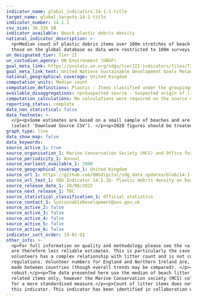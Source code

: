 ```yaml
---
indicator_name: global_indicators.14-1-1-title
target_name: global_targets.14-1-title
indicator_number: 14.1.1
csv_size: 36.336 kB
indicator_available: Beach plastic debris density
national_indicator_description: >-
  <p>Median count of plastic debris items over 100m stretches of beach. All beach cleans were conducted during the Great British Beach Clean (GBBC), which is run by the Marine Conservation Society (MCS).  GBBC is a citizen science event held in September every year.</p><p>Figures differ to
  those on the global database as data were restricted to 100m surveys on a specific weekend in September, and the median count per 100m is used. data on the global database are modelled from a more diverse data set and more assumptions are made.</p>
un_designated_tier: Tier II
un_custodian_agency: UN Environment (UNEP)
goal_meta_link: https://unstats.un.org/sdgs/tierIII-indicators/files/Tier3-14-01-01.pdf
goal_meta_link_text: United Nations Sustainable Development Goals Metadata (PDF 4.0 MB)
national_geographical_coverage: United Kingdom
computation_units: Median count
computation_definitions: Plastic - Items classified under the groupings of plastic/polystyrene, rubber, sanitary, medical, and bagged faeces are classed as 'plastic' for the purposes of this indicator.
available_disaggregations: <p>Suspected source - Suspected origin of litter items is based on a guide produced by the Marine Conservation Society. Not all litter items have been allocated a suspected origin, so these data cannot be used to say what proportion of litter is from each source. Counts from different sources should not therefore be compared, however trends can be.
computation_calculations: No calculations were required on the source data.
reporting_status: complete
data_non_statistical: false
data_footnote: >-
  </p><p>Some estimates are based on a small sample of beaches and are therefore less reliable. This is particularly the case for Northern Ireland, and older values for Wales and Scotland. Median counts based on fewer than 35 beaches are flagged as 'low reliability' in the download table
  (select 'Download Source CSV'). </p><p>2020 figures should be treated with caution as volunteer numbers were significantly lower than in other years.</p><p>Comparisons in count should not be made between countries due to differences in volunteer numbers.</p>
graph_type: line
data_show_map: false
data_keywords:
source_active_1: true
source_organisation_1: Marine Conservation Society (MCS) and Office for National Statistics (ONS)
source_periodicity_1: Annual
source_earliest_available_1: 2008
source_geographical_coverage_1: United Kingdom
source_url_1: https://github.com/ONSdigital/sdg_data_updates/blob/14-1-1/14-1-1b/QMI.md
source_url_text_1: SDG Indicator 14.1.1b- Plastic debris density on beaches, UK 2008 to 2021
source_release_date_1: 10/08/2022
source_next_release_1: TBC
source_statistical_classification_1: Official statistics
source_contact_1: SustainableDevelopment@ons.gov.uk
source_active_2: false
source_active_3: false
source_active_4: false
source_active_5: false
source_active_6: false
indicator_sort_order: 14-01-01
other_info: >-
  <p>For full information on quality and methodology please see the <a href="https://github.com/ONSdigital/sdg_data_updates/blob/14-1-1/14-1-1b/QMI.md">Quality and Methodology Information for GBBC plastic litter data (SDG 14-1-1b)</a><p>Some data are based on a small sample of beaches and
  are therefore less reliable estimates. This is particularly the case for Northern Ireland, and older values for Wales and Scotland. Median counts based on fewer than 35 beaches are flagged as 'low reliability' in the download table (select 'Download Source CSV').</p><p>Number of
  volunteers has a complex relationship with litter count and is not controlled for in these figures. There is no clear overall pattern in volunteer numbers over time, however 2020 figures should not be compared with other years due to much lower volunteer numbers following covid
  regulations. Volunteer numbers for England and Northern Ireland are, in most years, higher than those in Wales and Scotland. This may have led to slightly higher litter counts in England and Northern Ireland than in Scotland and Wales. As such, comparisons of litter counts should not be
  made between countries (though overall trends may be compared). </p><p>Changes in which beaches are included each year, and differences in number of volunteers between years reduce our ability to draw conclusions about short term changes in litter counts, however longer term trends are
  robust.</p><p>The data presented here use the median of beach litter counts rather than the mean because of the distribution of the data (heavily right skewed with lots of outliers). Median counts of beach litter lead to lower estimates than the mean.</p><p>These data are for plastic-
  related items only, however the Marine Conservation society (MCS) collect data on all litter,  which includes, for example, glass, cardboard, and ceramics.</p><p>Data collected in beach cleans that were over a different distance to 100m are not included in these estimates as this allowed
  for a more standardised measure.</p><p>Count of litter items does not include the category 'plastic/polystyrene pieces under 2.5cm' as small items are less likely to be seen, collected, and reported. In addition, they cannot be assigned a source.</p> Data follows the UN specification for
  this indicator. This indicator has been identified in collaboration with topic experts.
---
```

